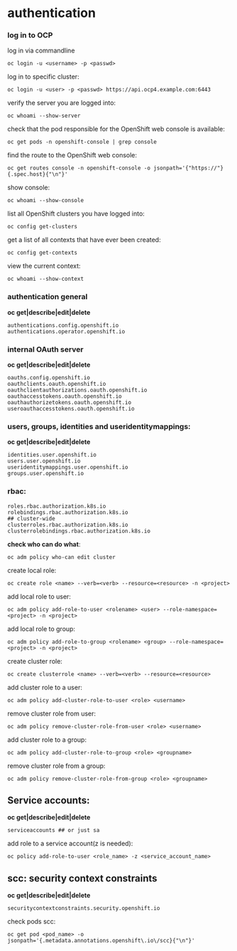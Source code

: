 # authentication

### log in to OCP

log in via commandline

```
oc login -u <username> -p <passwd>
```

log in to specific cluster:

```
oc login -u <user> -p <passwd> https://api.ocp4.example.com:6443
```

verify the server you are logged into:

```
oc whoami --show-server
```

check that the pod responsible for the OpenShift web console is available:

```
oc get pods -n openshift-console | grep console
```

find the route to the OpenShift web console:

```
oc get routes console -n openshift-console -o jsonpath='{"https://"}{.spec.host}{"\n"}'
```

show console:

```
oc whoami --show-console
```

list all OpenShift clusters you have logged into:

```
oc config get-clusters
```

get a list of all contexts that have ever been created:

```
oc config get-contexts
```

view the current context:

```
oc whoami --show-context
```




### authentication general

**oc get|describe|edit|delete**

```
authentications.config.openshift.io
authentications.operator.openshift.io
```

### internal OAuth server

**oc get|describe|edit|delete**

```
oauths.config.openshift.io
oauthclients.oauth.openshift.io
oauthclientauthorizations.oauth.openshift.io
oauthaccesstokens.oauth.openshift.io
oauthauthorizetokens.oauth.openshift.io
useroauthaccesstokens.oauth.openshift.io
```

### users, groups, identities and useridentitymappings:

**oc get|describe|edit|delete**

```
identities.user.openshift.io
users.user.openshift.io
useridentitymappings.user.openshift.io
groups.user.openshift.io
```

### rbac:

```
roles.rbac.authorization.k8s.io
rolebindings.rbac.authorization.k8s.io
## cluster-wide
clusterroles.rbac.authorization.k8s.io
clusterrolebindings.rbac.authorization.k8s.io

```

**check who can do what**:

```
oc adm policy who-can edit cluster
```

create local role:

```
oc create role <name> --verb=<verb> --resource=<resource> -n <project>
```

add local role to user:

```
oc adm policy add-role-to-user <rolename> <user> --role-namespace=<project> -n <project>
```

add local role to group:

```
oc adm policy add-role-to-group <rolename> <group> --role-namespace=<project> -n <project>
```

create cluster role:

```
oc create clusterrole <name> --verb=<verb> --resource=<resource>
```

add cluster role to a user:

```
oc adm policy add-cluster-role-to-user <role> <username>
```

remove cluster role from user:

```
oc adm policy remove-cluster-role-from-user <role> <username>
```

add cluster role to  a group:

```
oc adm policy add-cluster-role-to-group <role> <groupname>
```

remove cluster role from a group:

```
oc adm policy remove-cluster-role-from-group <role> <groupname>
```

## Service accounts:

**oc get|describe|edit|delete**

```
serviceaccounts ## or just sa
```

add role to a service account(z is needed):

```
oc policy add-role-to-user <role_name> -z <service_account_name>
```



## scc: **security context constraints**

**oc get|describe|edit|delete**

```
securitycontextconstraints.security.openshift.io
```

check pods scc:

```
oc get pod <pod_name> -o jsonpath='{.metadata.annotations.openshift\.io\/scc}{"\n"}'
```